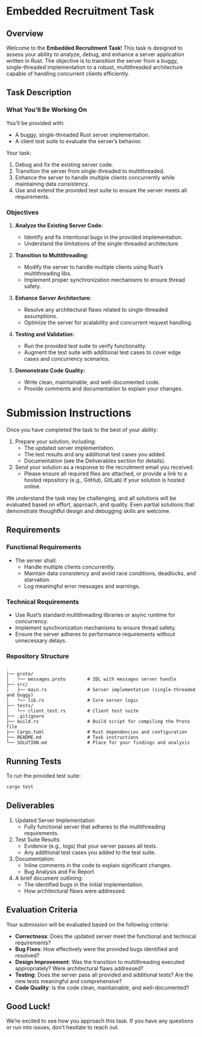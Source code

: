# **Embedded Recruitment Task**

## **Overview**

Welcome to the **Embedded Recruitment Task**! This task is designed to assess your ability to analyze, debug, and enhance a server application written in Rust. The objective is to transition the server from a buggy, single-threaded implementation to a robust, multithreaded architecture capable of handling concurrent clients efficiently.

## **Task Description**

### **What You’ll Be Working On**
You’ll be provided with:
- A buggy, single-threaded Rust server implementation.
- A client test suite to evaluate the server’s behavior.

Your task:
1. Debug and fix the existing server code.
2. Transition the server from single-threaded to multithreaded.
3. Enhance the server to handle multiple clients concurrently while maintaining data consistency.
4. Use and extend the provided test suite to ensure the server meets all requirements.

### **Objectives**
1. **Analyze the Existing Server Code:**
   - Identify and fix intentional bugs in the provided implementation.
   - Understand the limitations of the single-threaded architecture.

2. **Transition to Multithreading:**
   - Modify the server to handle multiple clients using Rust’s multithreading libs.
   - Implement proper synchronization mechanisms to ensure thread safety.

3. **Enhance Server Architecture:**
   - Resolve any architectural flaws related to single-threaded assumptions.
   - Optimize the server for scalability and concurrent request handling.

4. **Testing and Validation:**
   - Run the provided test suite to verify functionality.
   - Augment the test suite with additional test cases to cover edge cases and concurrency scenarios.

5. **Demonstrate Code Quality:**
   - Write clean, maintainable, and well-documented code.
   - Provide comments and documentation to explain your changes.

# Submission Instructions
Once you have completed the task to the best of your ability:

1. Prepare your solution, including:
   - The updated server implementation.
   - The test results and any additional test cases you added.
   - Documentation (see the Deliverables section for details).
2. Send your solution as a response to the recruitment email you received.
   - Please ensure all required files are attached, or provide a link to a hosted repository (e.g., GitHub, GitLab) if your solution is hosted online.

We understand the task may be challenging, and all solutions will be evaluated based on effort, approach, and quality. Even partial solutions that demonstrate thoughtful design and debugging skills are welcome.

## **Requirements**

### **Functional Requirements**
- The server shall:
  - Handle multiple clients concurrently.
  - Maintain data consistency and avoid race conditions, deadlocks, and starvation.
  - Log meaningful error messages and warnings.

### **Technical Requirements**
- Use Rust’s standard multithreading libraries or async runtime for concurrency.
- Implement synchronization mechanisms to ensure thread safety.
- Ensure the server adheres to performance requirements without unnecessary delays.

### **Repository Structure**
```plaintext
.
|── proto/
│   └── messages.proto        # IDL with messages server handle
├── src/
│   ├── main.rs               # Server implementation (single-threaded and buggy)
│   └── lib.rs                # Core server logic
├── tests/
│   └── client_test.rs        # Client test suite
├── .gitignore
├── build.rs                  # Build script for compiling the Proto file
├── Cargo.toml                # Rust dependencies and configuration
├── README.md                 # Task instructions
└── SOLUTION.md               # Place for your findings and analysis
```

## Running Tests

To run the provided test suite:

```bash
cargo test
```

## Deliverables

1. Updated Server Implementation
   - Fully functional server that adheres to the multithreading requirements.
2. Test Suite Results
   - Evidence (e.g., logs) that your server passes all tests.
   - Any additional test cases you added to the test suite.
3. Documentation:
   - Inline comments in the code to explain significant changes.
   - Bug Analysis and Fix Report
4. A brief document outlining:
   - The identified bugs in the initial implementation.
   - How architectural flaws were addressed.

## Evaluation Criteria

Your submission will be evaluated based on the following criteria:
- **Correctness**: Does the updated server meet the functional and technical requirements?
- **Bug Fixes**: How effectively were the provided bugs identified and resolved?
- **Design Improvement**: Was the transition to multithreading executed appropriately? Were architectural flaws addressed?
- **Testing**: Does the server pass all provided and additional tests? Are the new tests meaningful and comprehensive?
- **Code Quality**: Is the code clean, maintainable, and well-documented?

## Good Luck!

We’re excited to see how you approach this task. If you have any questions or run into issues, don’t hesitate to reach out.
